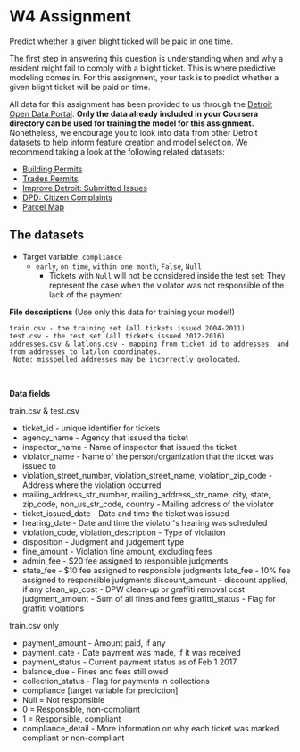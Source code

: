 ---
---

# W4 Assignment

Predict whether a given blight ticked will be paid in one time.

The first step in answering this question is understanding when and why a resident might fail to comply with a blight ticket. This is where predictive modeling comes in. For this assignment, your task is to predict whether a given blight ticket will be paid on time.

All data for this assignment has been provided to us through the [Detroit Open Data Portal](https://data.detroitmi.gov/). **Only the data already included in your Coursera directory can be used for training the model for this assignment.** Nonetheless, we encourage you to look into data from other Detroit datasets to help inform feature creation and model selection. We recommend taking a look at the following related datasets:

* [Building Permits](https://data.detroitmi.gov/Property-Parcels/Building-Permits/xw2a-a7tf)
* [Trades Permits](https://data.detroitmi.gov/Property-Parcels/Trades-Permits/635b-dsgv)
* [Improve Detroit: Submitted Issues](https://data.detroitmi.gov/Government/Improve-Detroit-Submitted-Issues/fwz3-w3yn)
* [DPD: Citizen Complaints](https://data.detroitmi.gov/Public-Safety/DPD-Citizen-Complaints-2016/kahe-efs3)
* [Parcel Map](https://data.detroitmi.gov/Property-Parcels/Parcel-Map/fxkw-udwf)

## The datasets
- Target variable: `compliance`
	- `early`, `on time`, `within one month`, `False`, `Null`
		- Tickets with `Null` will not be considered inside the test set: They represent the case when the violator was not responsible of the lack of the payment

**File descriptions** (Use only this data for training your model!)

    train.csv - the training set (all tickets issued 2004-2011)
    test.csv - the test set (all tickets issued 2012-2016)
    addresses.csv & latlons.csv - mapping from ticket id to addresses, and from addresses to lat/lon coordinates. 
     Note: misspelled addresses may be incorrectly geolocated.

<br>

**Data fields**

train.csv & test.csv

- ticket_id - unique identifier for tickets
- agency_name - Agency that issued the ticket
- inspector_name - Name of inspector that issued the ticket
- violator_name - Name of the person/organization that the ticket was issued to
- violation_street_number, violation_street_name, violation_zip_code - Address where the violation occurred
- mailing_address_str_number, mailing_address_str_name, city, state, zip_code, non_us_str_code, country - Mailing address of the violator
- ticket_issued_date - Date and time the ticket was issued
- hearing_date - Date and time the violator's hearing was scheduled
- violation_code, violation_description - Type of violation
- disposition - Judgment and judgement type
- fine_amount - Violation fine amount, excluding fees
- admin_fee - $20 fee assigned to responsible judgments
- state_fee - $10 fee assigned to responsible judgments
    late_fee - 10% fee assigned to responsible judgments
    discount_amount - discount applied, if any
    clean_up_cost - DPW clean-up or graffiti removal cost
    judgment_amount - Sum of all fines and fees
    grafitti_status - Flag for graffiti violations
    
train.csv only

- payment_amount - Amount paid, if any
- payment_date - Date payment was made, if it was received
- payment_status - Current payment status as of Feb 1 2017
- balance_due - Fines and fees still owed
- collection_status - Flag for payments in collections
- compliance [target variable for prediction] 
-  Null = Not responsible
-  0 = Responsible, non-compliant
-  1 = Responsible, compliant
- compliance_detail - More information on why each ticket was marked compliant or non-compliant

